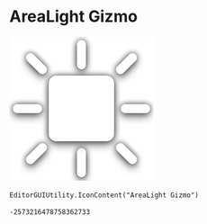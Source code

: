 # AreaLight Gizmo
![](/img/AreaLight%20Gizmo.png)

``` CSharp
EditorGUIUtility.IconContent("AreaLight Gizmo")
```
```
-2573216478758362733
```
